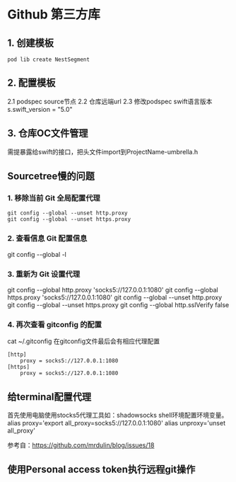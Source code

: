 # Github 第三方库   
## 1. 创建模板
```
pod lib create NestSegment
```  
## 2. 配置模板
2.1 podspec source节点
2.2 仓库远端url
2.3 修改podspec swift语言版本s.swift_version = "5.0"
## 3. 仓库OC文件管理
需提暴露给swift的接口，把头文件import到ProjectName-umbrella.h






## Sourcetree慢的问题
### 1. 移除当前 Git 全局配置代理
```
git config --global --unset http.proxy
git config --global --unset https.proxy
```
### 2. 查看信息 Git 配置信息
git config --global -l
### 3. 重新为 Git 设置代理
git config --global http.proxy 'socks5://127.0.0.1:1080'
git config --global https.proxy 'socks5://127.0.0.1:1080'
git config --global --unset http.proxy
git config --global --unset https.proxy
git config --global http.sslVerify false

### 4. 再次查看 gitconfig 的配置
cat ~/.gitconfig
在gitconfig文件最后会有相应代理配置
```
[http]
    proxy = socks5://127.0.0.1:1080
[https]
    proxy = socks5://127.0.0.1:1080
```

## 给terminal配置代理
首先使用电脑使用stocks5代理工具如：shadowsocks
shell环境配置环境变量。
alias proxy='export all_proxy=socks5://127.0.0.1:1080'
alias unproxy='unset all_proxy'

参考自：https://github.com/mrdulin/blog/issues/18

## 使用Personal access token执行远程git操作

